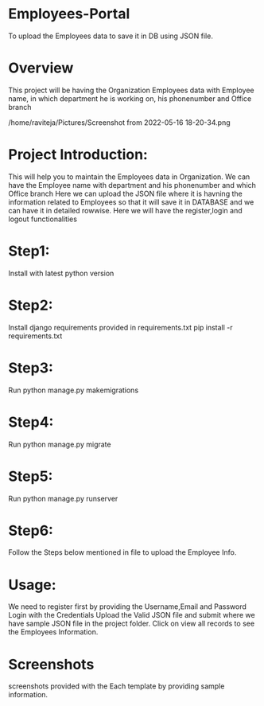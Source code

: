 # Employees-Portal
To upload the Employees data to save it in DB using JSON file.
# Overview
This project will be having the Organization Employees data with Employee name, in which department he is working on, his phonenumber and Office branch

/home/raviteja/Pictures/Screenshot from 2022-05-16 18-20-34.png

# Project Introduction:
This will help you to maintain the Employees data in Organization.
We can have the Employee name with department and his phonenumber and which Office branch
Here we can upload the JSON file where it is havning the information related to Employees so that it will save it in DATABASE and we can have it in detailed rowwise.
Here we will have the register,login and logout functionalities

# Step1:
Install with latest python version

# Step2:
Install django requirements provided in requirements.txt
pip install -r requirements.txt

# Step3:
Run python manage.py makemigrations

# Step4:
Run python manage.py migrate

# Step5:
Run python manage.py runserver

# Step6:
Follow the Steps below mentioned in file to upload the Employee Info.

# Usage:
We need to register first by providing the Username,Email and Password
Login with the Credentials
Upload the Valid JSON file and submit where we have sample JSON file in the project folder.
Click on view all records to see the Employees Information.

# Screenshots
screenshots provided with the Each template by providing sample information.
